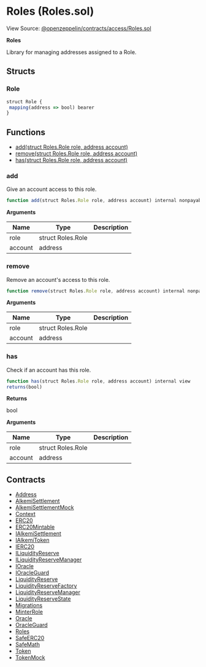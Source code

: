 # Roles (Roles.sol)

View Source: [@openzeppelin/contracts/access/Roles.sol](../@openzeppelin/contracts/access/Roles.sol)

**Roles**

Library for managing addresses assigned to a Role.

## Structs
### Role

```js
struct Role {
 mapping(address => bool) bearer
}
```

## Functions

- [add(struct Roles.Role role, address account)](#add)
- [remove(struct Roles.Role role, address account)](#remove)
- [has(struct Roles.Role role, address account)](#has)

### add

Give an account access to this role.

```js
function add(struct Roles.Role role, address account) internal nonpayable
```

**Arguments**

| Name        | Type           | Description  |
| ------------- |------------- | -----|
| role | struct Roles.Role |  | 
| account | address |  | 

### remove

Remove an account's access to this role.

```js
function remove(struct Roles.Role role, address account) internal nonpayable
```

**Arguments**

| Name        | Type           | Description  |
| ------------- |------------- | -----|
| role | struct Roles.Role |  | 
| account | address |  | 

### has

Check if an account has this role.

```js
function has(struct Roles.Role role, address account) internal view
returns(bool)
```

**Returns**

bool

**Arguments**

| Name        | Type           | Description  |
| ------------- |------------- | -----|
| role | struct Roles.Role |  | 
| account | address |  | 

## Contracts

* [Address](Address.md)
* [AlkemiSettlement](AlkemiSettlement.md)
* [AlkemiSettlementMock](AlkemiSettlementMock.md)
* [Context](Context.md)
* [ERC20](ERC20.md)
* [ERC20Mintable](ERC20Mintable.md)
* [IAlkemiSettlement](IAlkemiSettlement.md)
* [IAlkemiToken](IAlkemiToken.md)
* [IERC20](IERC20.md)
* [ILiquidityReserve](ILiquidityReserve.md)
* [ILiquidityReserveManager](ILiquidityReserveManager.md)
* [IOracle](IOracle.md)
* [IOracleGuard](IOracleGuard.md)
* [LiquidityReserve](LiquidityReserve.md)
* [LiquidityReserveFactory](LiquidityReserveFactory.md)
* [LiquidityReserveManager](LiquidityReserveManager.md)
* [LiquidityReserveState](LiquidityReserveState.md)
* [Migrations](Migrations.md)
* [MinterRole](MinterRole.md)
* [Oracle](Oracle.md)
* [OracleGuard](OracleGuard.md)
* [Roles](Roles.md)
* [SafeERC20](SafeERC20.md)
* [SafeMath](SafeMath.md)
* [Token](Token.md)
* [TokenMock](TokenMock.md)
